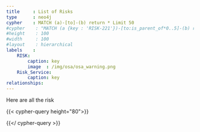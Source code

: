 ```yaml
---
title     : List of Risks
type      : neo4j
cypher    : MATCH (a)-[to]-(b) return * Limit 50
#cypher    : "MATCH (a {key : 'RISK-221'})-[to:is_parent_of*0..5]-(b) return * Limit 50"
#height    : 100
#width     : 100
#layout    : hierarchical
labels    :
    RISK:
        caption: key
        image  : /img/osa/osa_warning.png
    Risk_Service:
        caption: key
relationships:
---
```


Here are all the risk

{{< cypher-query height="80">}}

{{</ cypher-query >}}